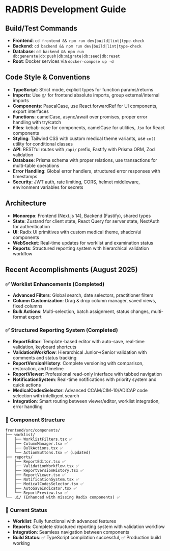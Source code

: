 # RADRIS Development Guide

## Build/Test Commands
- **Frontend**: `cd frontend && npm run dev|build|lint|type-check`
- **Backend**: `cd backend && npm run dev|build|lint|type-check`
- **Database**: `cd backend && npm run db:generate|db:push|db:migrate|db:seed|db:reset`
- **Root**: Docker services via `docker-compose up -d`

## Code Style & Conventions
- **TypeScript**: Strict mode, explicit types for function params/returns
- **Imports**: Use `@/` for frontend absolute imports, group external/internal imports
- **Components**: PascalCase, use React.forwardRef for UI components, export interfaces
- **Functions**: camelCase, async/await over promises, proper error handling with try/catch
- **Files**: kebab-case for components, camelCase for utilities, .tsx for React components
- **Styling**: Tailwind CSS with custom medical theme variants, use `cn()` utility for conditional classes
- **API**: RESTful routes with `/api/` prefix, Fastify with Prisma ORM, Zod validation
- **Database**: Prisma schema with proper relations, use transactions for multi-table operations
- **Error Handling**: Global error handlers, structured error responses with timestamps
- **Security**: JWT auth, rate limiting, CORS, helmet middleware, environment variables for secrets

## Architecture
- **Monorepo**: Frontend (Next.js 14), Backend (Fastify), shared types
- **State**: Zustand for client state, React Query for server state, NextAuth for authentication
- **UI**: Radix UI primitives with custom medical theme, shadcn/ui components
- **WebSocket**: Real-time updates for worklist and examination status
- **Reports**: Structured reporting system with hierarchical validation workflow

## Recent Accomplishments (August 2025)

### ✅ Worklist Enhancements (Completed)
- **Advanced Filters**: Global search, date selectors, practitioner filters
- **Column Customization**: Drag & drop column manager, saved views, fixed columns
- **Bulk Actions**: Multi-selection, batch assignment, status changes, multi-format export

### ✅ Structured Reporting System (Completed)
- **ReportEditor**: Template-based editor with auto-save, real-time validation, keyboard shortcuts
- **ValidationWorkflow**: Hierarchical Junior→Senior validation with comments and status tracking
- **ReportVersionHistory**: Complete versioning with comparison, restoration, and timeline
- **ReportViewer**: Professional read-only interface with tabbed navigation
- **NotificationSystem**: Real-time notifications with priority system and quick actions
- **MedicalCodesSelector**: Advanced CCAM/CIM-10/ADICAP code selection with intelligent search
- **Integration**: Smart routing between viewer/editor, worklist integration, error handling

### 📁 Component Structure
```
frontend/src/components/
├── worklist/
│   ├── WorklistFilters.tsx ✅
│   ├── ColumnManager.tsx ✅
│   ├── BulkActions.tsx ✅
│   └── ActionButtons.tsx ✅ (updated)
├── reports/
│   ├── ReportEditor.tsx ✅
│   ├── ValidationWorkflow.tsx ✅
│   ├── ReportVersionHistory.tsx ✅
│   ├── ReportViewer.tsx ✅
│   ├── NotificationSystem.tsx ✅
│   ├── MedicalCodesSelector.tsx ✅
│   ├── AutoSaveIndicator.tsx ✅
│   └── ReportPreview.tsx ✅
└── ui/ (Enhanced with missing Radix components) ✅
```

### 🎯 Current Status
- **Worklist**: Fully functional with advanced features
- **Reports**: Complete structured reporting system with validation workflow
- **Integration**: Seamless navigation between components
- **Build Status**: ✅ TypeScript compilation successful, ✅ Production build working